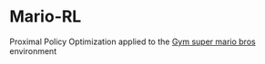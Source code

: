 # Mario-RL

Proximal Policy Optimization applied to the <a href="https://github.com/Kautenja/gym-super-mario-bros" >Gym super mario bros</a> environment
